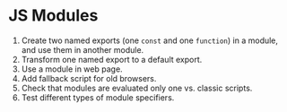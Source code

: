 # JS Modules

1. Create two named exports (one `const` and one `function`) in a module, and use them in another module.
2. Transform one named export to a default export.
3. Use a module in web page.
4. Add fallback script for old browsers.
5. Check that modules are evaluated only one vs. classic scripts.
6. Test different types of module specifiers.

